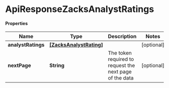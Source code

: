 # ApiResponseZacksAnalystRatings

#### Properties
Name | Type | Description | Notes
------------ | ------------- | ------------- | -------------
**analystRatings** | [**[ZacksAnalystRating]**](ZacksAnalystRating.md) |  | [optional] 
**nextPage** | **String** | The token required to request the next page of the data | [optional] 



